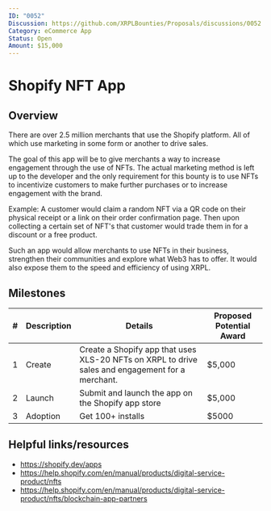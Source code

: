 ```yaml
---
ID: "0052"
Discussion: https://github.com/XRPLBounties/Proposals/discussions/0052
Category: eCommerce App
Status: Open
Amount: $15,000
---
```


<!-- Please update this title -->

# Shopify NFT App

## Overview

<!--
Please provide the context required to complete the bounty.

Questions you should answer here:
1. What is the high level explanation of this bounty? (1-3 sentences)
2. What problem is this solving?
3. What are the requirements for this solution?
-->

There are over 2.5 million merchants that use the Shopify platform. All of which use marketing in some form or another to drive sales. 

The goal of this app will be to give merchants a way to increase engagement through the use of NFTs. The actual marketing method is left up to the developer and the only requirement for this bounty is to use NFTs to incentivize customers to make further purchases or to increase engagement with the brand.

Example:
A customer would claim a random NFT via a QR code on their physical receipt or a link on their order confirmation page. Then upon collecting a certain set of NFT's that customer would trade them in for a discount or a free product.

Such an app would allow merchants to use NFTs in their business, strengthen their communities and explore what Web3 has to offer. It would also expose them to  the speed and efficiency of using XRPL.



## Milestones

<!--
Please split the bounty into smaller milestones with individual awards in the following template.
The first milestone should be the core functionality, while the rest can be useful add-ons.

| # | High-Level Description | Details | Proposed Potential Award |
| 1 | ... | ... | $... |

(The proposed amounts from milestones should add up to the amount listed at the top of the bounty proposal)
-->

| # | Description | Details | Proposed Potential Award |
| --- | --- | --- | --- |
|1| Create | Create a Shopify app that uses XLS-20 NFTs on XRPL to drive sales and engagement for a merchant. | $5,000 |
|2| Launch | Submit and launch the app on the Shopify app store | $5,000 |
|3| Adoption | Get 100+ installs | $5000 |

## Helpful links/resources

<!--
Is there anything else that would be helpful for someone picking up this bounty to know about/reference?

Ex.
* Are there existing solutions to this problem which would be helpful to learn from?
* Are there open source projects which can be used as a reference?
* Are there particularly relevant documentation pages?
-->
 
- https://shopify.dev/apps
- https://help.shopify.com/en/manual/products/digital-service-product/nfts
- https://help.shopify.com/en/manual/products/digital-service-product/nfts/blockchain-app-partners
